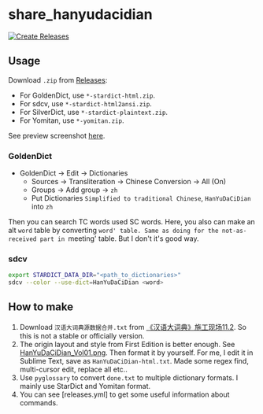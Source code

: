 # share_hanyudacidian

[![Create Releases](https://github.com/scillidan/share_hanyudacidian/actions/workflows/releases.yml/badge.svg)](https://github.com/scillidan/share_hanyudacidian/actions/workflows/releases.yml)

## Usage

Download `.zip` from [Releases](https://github.com/scillidan/share_hanyudacidian/releases):
- For GoldenDict, use `*-stardict-html.zip`.
- For sdcv, use `*-stardict-html2ansi.zip`.
- For SilverDict, use `*-stardict-plaintext.zip`.
- For Yomitan, use `*-yomitan.zip`.

See preview screenshot [here](asset/).

### GoldenDict

- GoldenDict → Edit → Dictionaries
	- Sources → Transliteration → Chinese Conversion → All (On)
	- Groups → Add group → `zh`
	- Put Dictionaries `Simplified to traditional Chinese`, `HanYuDaCiDian` into `zh`

Then you can search TC words used SC words. Here, you also can make an alt `word` table by converting `word' table. Same as doing for the not-as-received part in `meeting' table. But I don't it's good way.

### sdcv

```sh
export STARDICT_DATA_DIR="<path_to_dictionaries>"
sdcv --color --use-dict=HanYuDaCiDian <word>
````

## How to make

1. Download `汉语大词典源数据合并.txt` from [《汉语大词典》施工现场11.2](https://forum.freemdict.com/t/topic/16759). So this is not a stable or officially version.
2. The origin layout and style from First Edition is better enough. See [HanYuDaCiDian_Vol01.png](HanYuDaCiDian_Vol01.png). Then format it by yourself. For me, I edit it in Sublime Text, save as `HanYuDaCiDian-html.txt`. Made some regex find, multi-cursor edit, replace all etc..
3. Use `pyglossary` to convert `done.txt` to multiple dictionary formats. I mainly use StarDict and Yomitan format.
4. You can see [releases.yml] to get some useful information about commands.
